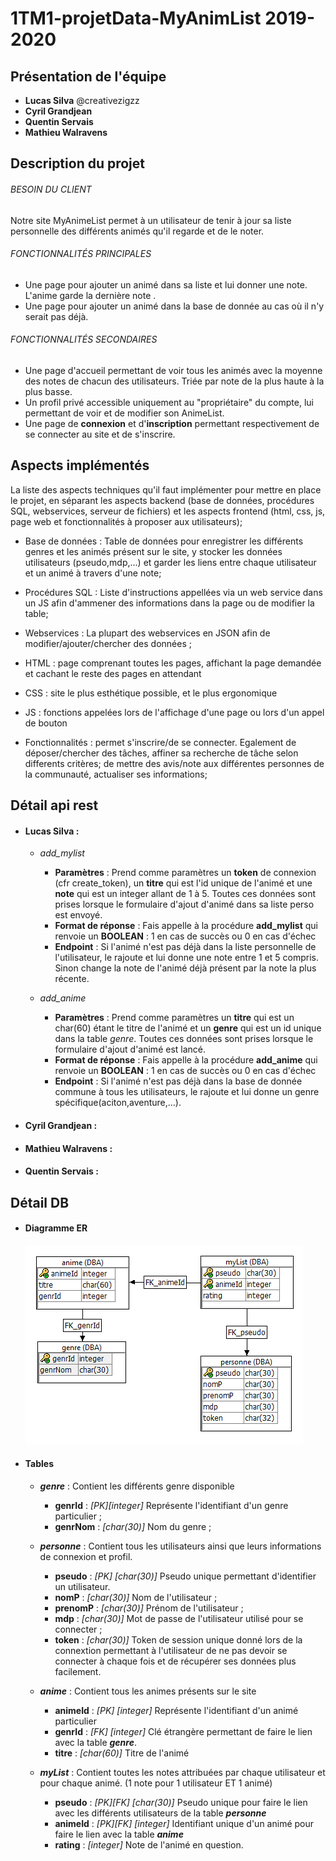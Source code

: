 # 1TM1-projetData-MyAnimList 2019-2020
## Présentation de l'équipe
 - **Lucas Silva** @creativezigzz
 - **Cyril Grandjean**
 - **Quentin Servais** 
 - **Mathieu Walravens**
## Description du projet

###### BESOIN DU CLIENT
  
Notre site MyAnimeList permet à un utilisateur de tenir à jour sa liste personnelle des différents animés 
qu'il regarde et de le noter.

###### FONCTIONNALITÉS PRINCIPALES
  - Une page pour ajouter un animé dans sa liste et lui donner une note. L'anime garde la dernière note .
  - Une page pour ajouter un animé dans la base de donnée au cas où il n'y serait pas déjà.
  
###### FONCTIONNALITÉS SECONDAIRES

  - Une page d'accueil permettant de voir tous les animés avec la moyenne des notes de chacun des utilisateurs. Triée par note de la plus haute à la plus basse.
  - Un profil privé accessible uniquement au "propriétaire" du compte, lui permettant de voir et de modifier son AnimeList.
  - Une page de **connexion**  et d'**inscription** permettant respectivement de se connecter au site et de s'inscrire.

## Aspects implémentés
La liste des aspects techniques qu'il faut implémenter pour mettre en place le projet, en séparant les aspects backend (base de données, procédures SQL, webservices, serveur de fichiers) et les aspects frontend (html, css, js, page web et fonctionnalités à proposer aux utilisateurs);
  - Base de données : Table de données pour enregistrer les différents genres et les animés présent sur le site, y stocker les données utilisateurs (pseudo,mdp,...) et garder les liens entre chaque utilisateur et un animé à travers d'une note;
  - Procédures SQL : Liste d'instructions appellées via un web service dans un JS afin d'ammener des informations dans la page ou de modifier la table;
  - Webservices : La plupart des webservices en JSON afin de modifier/ajouter/chercher des données ;
  
  
  - HTML : page comprenant toutes les pages, affichant la page demandée et cachant le reste des pages en attendant 
  - CSS : site le plus esthétique possible, et le plus ergonomique 
  - JS : fonctions appelées lors de l'affichage d'une page ou lors d'un appel de bouton 
  - Fonctionnalités : permet s'inscrire/de se connecter. Egalement de déposer/chercher des tâches, affiner sa recherche de tâche selon differents critères; de mettre des avis/note aux différentes personnes de la communauté, actualiser ses informations; 

## Détail api rest

- #### **Lucas Silva** :
    - *add_mylist* 
      - **Paramètres** : Prend comme paramètres un **token** de connexion (cfr create_token), un **titre** qui est l'id unique de l'animé et une **note** qui est un integer allant de 1 à 5. Toutes ces données sont prises lorsque le formulaire d'ajout d'animé dans sa liste perso est envoyé.
      - **Format de réponse** : Fais appelle à la procédure **add_mylist** qui renvoie un **BOOLEAN** : 1 en cas de succès ou 0 en cas d'échec
      - **Endpoint** : Si l'animé n'est pas déjà dans la liste personnelle de l'utilisateur, le rajoute et lui donne une note entre 1 et 5 compris. Sinon change la note de l'animé déjà présent par la note la plus récente.
    
    - *add_anime* 
      - **Paramètres** : Prend comme paramètres un **titre** qui est un char(60) étant le titre de l'animé et un **genre** qui est un id unique dans la table *genre*. Toutes ces données sont prises lorsque le formulaire d'ajout d'animé est lancé.
      - **Format de réponse** : Fais appelle à la procédure **add_anime** qui renvoie un **BOOLEAN** : 1 en cas de succès ou 0 en cas d'échec
      - **Endpoint** : Si l'animé n'est pas déjà dans la base de donnée commune à tous les utilisateurs, le rajoute et lui donne un genre spécifique(aciton,aventure,...).          
 
- #### **Cyril Grandjean** :
    
- #### **Mathieu Walravens** :
 
- #### **Quentin Servais** :

## Détail DB

- #### Diagramme ER
 
     ![Diagrame ER](utile/images/diagramme.png)

- #### Tables
    - ***genre*** : Contient les différents genre disponible
        - **genrId** : *[PK][integer]* Représente l'identifiant d'un genre particulier ;
        - **genrNom** : *[char(30)]* Nom du genre ;
    
    -  ***personne*** : Contient tous les utilisateurs ainsi que leurs informations de connexion et profil.
        - **pseudo** : *[PK] [char(30)]* Pseudo unique permettant d'identifier un utilisateur. 
        - **nomP** : *[char(30)]* Nom de l'utilisateur ;
        - **prenomP** : *[char(30)]* Prénom de l'utilisateur ;
        - **mdp** : *[char(30)]* Mot de passe de l'utilisateur utilisé pour se connecter ;
        - **token** : *[char(30)]* Token de session unique donné lors de la connextion 
        permettant à l'utilisateur de ne pas devoir se connecter à chaque fois et de récupérer ses données plus facilement.
    
    - ***anime*** : Contient tous les animes présents sur le site
        - **animeId** : *[PK] [integer]* Représente l'identifiant d'un animé particulier  
        - **genrId** : *[FK] [integer]* Clé étrangère permettant de faire le lien avec la table ***genre***.
        - **titre** : *[char(60)]* Titre de l'animé
    
    - ***myList*** : Contient toutes les notes attribuées par chaque utilisateur et pour chaque animé. (1 note pour 1 utilisateur ET 1 animé)  
        - **pseudo** : *[PK][FK] [char(30)]* Pseudo unique pour faire le lien avec les différents utilisateurs de la table ***personne***
        - **animeId** : *[PK][FK] [integer]* Identifiant unique d'un animé pour faire le lien avec la table ***anime***
        - **rating** : *[integer]* Note de l'animé en question.